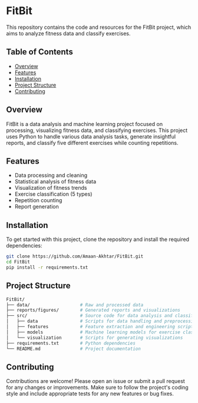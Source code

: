 # FitBit

This repository contains the code and resources for the FitBit project, which aims to analyze fitness data and classify exercises.

## Table of Contents
- [Overview](#overview)
- [Features](#features)
- [Installation](#installation)
- [Project Structure](#project-structure)
- [Contributing](#contributing)

## Overview
FitBit is a data analysis and machine learning project focused on processing, visualizing fitness data, and classifying exercises. This project uses Python to handle various data analysis tasks, generate insightful reports, and classify five different exercises while counting repetitions.

## Features
- Data processing and cleaning
- Statistical analysis of fitness data
- Visualization of fitness trends
- Exercise classification (5 types)
- Repetition counting
- Report generation

## Installation
To get started with this project, clone the repository and install the required dependencies:

```bash
git clone https://github.com/Amaan-Akhtar/FitBit.git
cd FitBit
pip install -r requirements.txt
```
## Project Structure
```bash
FitBit/
├── data/                   # Raw and processed data
├── reports/figures/        # Generated reports and visualizations
├── src/                    # Source code for data analysis and classification
│   ├── data                # Scripts for data handling and preprocessing
│   ├── features            # Feature extraction and engineering scripts
│   ├── models              # Machine learning models for exercise classification
│   └── visualization       # Scripts for generating visualizations
├── requirements.txt        # Python dependencies
└── README.md               # Project documentation
```
## Contributing
Contributions are welcome! Please open an issue or submit a pull request for any changes or improvements. Make sure to follow the project's coding style and include appropriate tests for any new features or bug fixes.
